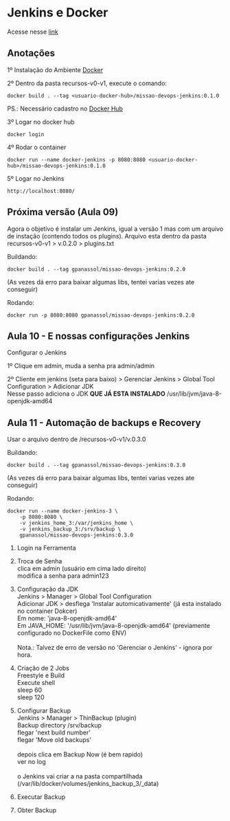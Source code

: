 # Jenkins e Docker

Acesse nesse [link](https://gitlab.com/rocha.public/cursos/jenkins-em-larga-escala/-/wikis/02-Jenkins-e-Docker)

## Anotações

1º Instalação do Ambiente [Docker](https://docs.docker.com/get-docker/)

2º Dentro da pasta recursos-v0-v1, execute o comando:

```
docker build . --tag <usuario-docker-hub>/missao-devops-jenkins:0.1.0
```

PS.: Necessário cadastro no [Docker Hub](https://hub.docker.com/)

3º Logar no docker hub

```
docker login
```

4º Rodar o container

```
docker run --name docker-jenkins -p 8080:8080 <usuario-docker-hub>/missao-devops-jenkins:0.1.0
```

5º Logar no Jenkins

```
http://localhost:8080/
```

## Próxima versão (Aula 09)

Agora o objetivo é instalar um Jenkins, igual a versão 1 mas com um arquivo de instação (contendo todos os plugins). Arquivo esta dentro da pasta recursos-v0-v1 > v.0.2.0 > plugins.txt

Buildando:

```
docker build . --tag gpanassol/missao-devops-jenkins:0.2.0
```

(As vezes dá erro para baixar algumas libs, tentei varias vezes ate conseguir)

Rodando:

```
docker run -p 8080:8080 gpanassol/missao-devops-jenkins:0.2.0
```

## Aula 10 - E nossas configurações Jenkins

Configurar o Jenkins

1º Clique em admin, muda a senha pra admin/admin

2º Cliente em jenkins (seta para baixo) > Gerenciar Jenkins > Global Tool Configuration > Adicionar JDK 
<br/>Nesse passo adiciona o JDK <b>QUE JÁ ESTA INSTALADO</b> /usr/lib/jvm/java-8-openjdk-amd64


## Aula 11 - Automação de backups e Recovery

Usar o arquivo dentro de /recursos-v0-v1/v.0.3.0

Buildando:

```
docker build . --tag gpanassol/missao-devops-jenkins:0.3.0
```

(As vezes dá erro para baixar algumas libs, tentei varias vezes ate conseguir)

Rodando:

```
docker run --name docker-jenkins-3 \
    -p 8080:8080 \
    -v jenkins_home_3:/var/jenkins_home \
    -v jenkins_backup_3:/srv/backup \
    gpanassol/missao-devops-jenkins:0.3.0
```

1. Login na Ferramenta
2. Troca de Senha
    <br/>clica em admin (usuário em cima lado direito)
    <br/>modifica a senha para admin123

3. Configuração da JDK
    <br/>Jenkins > Manager > Global Tool Configuration
    <br/>Adicionar JDK > desflega 'Instalar automicativamente' (já esta instalado no container Dokcer) 
    <br/>Em nome: 'java-8-openjdk-amd64'
    <br/>Em JAVA_HOME: '/usr/lib/jvm/java-8-openjdk-amd64' (previamente configurado no DockerFile como ENV)
    <br/>
    <br/>Nota.: Talvez de erro de versão no 'Gerenciar o Jenkins' - ignora por hora.

4. Criação de 2 Jobs 
    <br/>Freestyle e Build
    <br/>    Execute shell
    <br/>        sleep 60
    <br/>        sleep 120

5. Configurar Backup
    <br/>Jenkins > Manager > ThinBackup (plugin)
    <br/>Backup directory /srv/backup
    <br/>flegar 'next build number'
    <br/>flegar 'Move old backups'
    <br/>
    <br/>depois clica em Backup Now (é bem rapido)
    <br/>ver no log
    <br/>
    <br/>o Jenkins vai criar a na pasta compartilhada (/var/lib/docker/volumes/jenkins_backup_3/_data)

6. Executar Backup

7. Obter Backup

